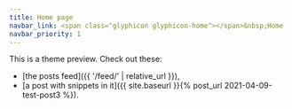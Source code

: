 ```yaml
---
title: Home page
navbar_link: <span class="glyphicon glyphicon-home"></span>&nbsp;Home
navbar_priority: 1
---
```

This is a theme preview.
Check out these:

* [the posts feed]({{ '/feed/' | relative_url }}),
* [a post with snippets in it]({{ site.baseurl }}{% post_url 2021-04-09-test-post3 %}).
